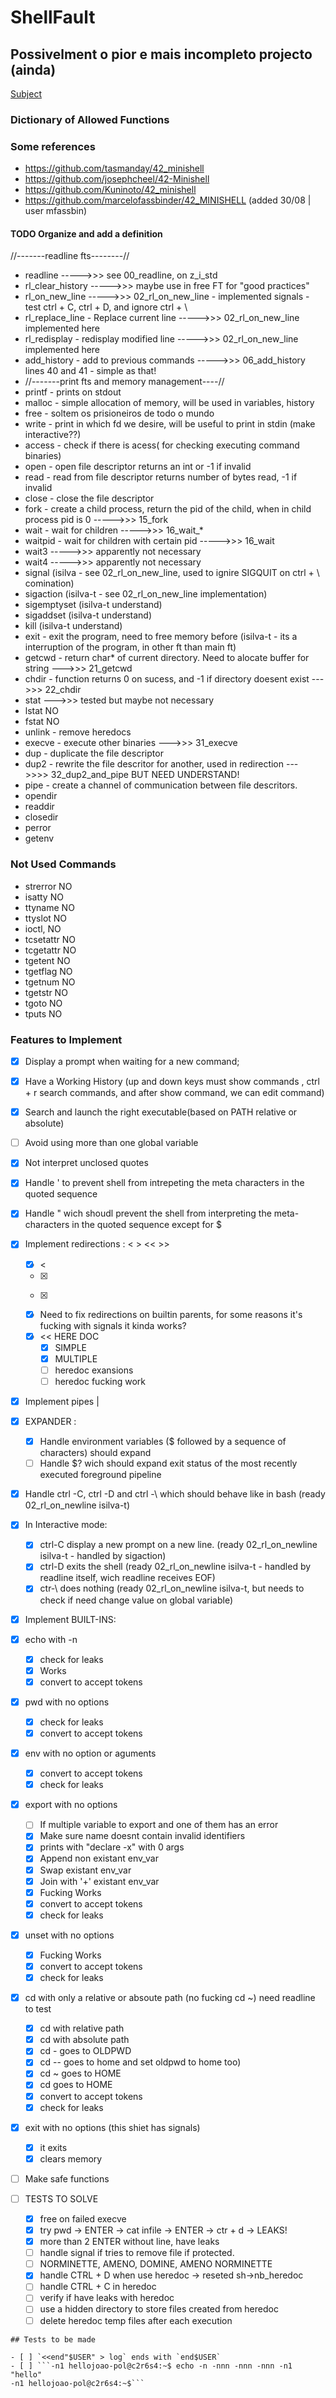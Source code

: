 # ShellFault


## Possivelment o pior e mais incompleto projecto (ainda)

[Subject](https://cdn.intra.42.fr/pdf/pdf/138331/en.subject.pdf)
### Dictionary of Allowed Functions

### Some references
- https://github.com/tasmanday/42_minishell
- https://github.com/josephcheel/42-Minishell
- https://github.com/Kuninoto/42_minishell
- https://github.com/marcelofassbinder/42_MINISHELL (added 30/08 | user mfassbin)

#### TODO Organize and add a definition
//-------readline fts--------//
- readline ----->>> see 00_readline, on z_i_std 
- rl_clear_history ----->>> maybe use in free FT for "good practices"
- rl_on_new_line ----->>> 02_rl_on_new_line - implemented signals - test ctrl + C, ctrl + D, and ignore ctrl + \
- rl_replace_line - Replace current line ----->>> 02_rl_on_new_line implemented here 
- rl_redisplay - redisplay modified line ----->>> 02_rl_on_new_line implemented here
- add_history - add to previous commands ----->>> 06_add_history lines 40 and 41 - simple as that!
- //-------print fts and memory management----//
- printf - prints on stdout
- malloc - simple allocation of memory, will be used in variables, history
- free - soltem os prisioneiros de todo o mundo 
- write - print in which fd we desire, will be useful to print in stdin (make interactive??)
- access - check if there is acess( for checking executing command binaries)
- open - open file descriptor returns an int or -1 if invalid
- read - read from file descriptor returns number of bytes read, -1 if invalid
- close - close the file descriptor
- fork - create a child process, return the pid of the child, when in child process pid is 0 ----->>> 15_fork
- wait - wait for children ----->>> 16_wait_*
- waitpid - wait for children with certain pid ----->>> 16_wait
- wait3 ----->>> apparently not necessary
- wait4 ----->>> apparently not necessary
- signal (isilva - see 02_rl_on_new_line, used to ignire SIGQUIT on ctrl + \ comination)
- sigaction (isilva-t - see 02_rl_on_new_line implementation)
- sigemptyset (isilva-t understand)
- sigaddset (isilva-t understand)
- kill (isilva-t understand)
- exit - exit the program, need to free memory before (isilva-t - its a interruption of the program, in other ft than main ft)
- getcwd - return char* of current directory. Need to alocate buffer for string --->>> 21_getcwd
- chdir - function returns 0 on sucess, and -1 if directory doesent exist --->>> 22_chdir
- stat --->>> tested but maybe not necessary
- lstat NO
- fstat NO
- unlink - remove heredocs
- execve - execute other binaries --->>> 31_execve
- dup - duplicate the file descriptor
- dup2 - rewrite the file descritor for another, used in redirection --->>>> 32_dup2_and_pipe BUT NEED UNDERSTAND!
- pipe - create a channel of communication between file descritors.
- opendir 
- readdir
- closedir
- perror
- getenv
### Not Used Commands 
- strerror NO
- isatty NO
- ttyname NO
- ttyslot NO
- ioctl, NO
- tcsetattr NO
- tcgetattr NO
- tgetent NO
- tgetflag NO
- tgetnum NO
- tgetstr NO
- tgoto NO
- tputs NO

### Features to Implement
- [x] Display a prompt when waiting for a new command;
- [x] Have a Working History (up and down keys must show commands , ctrl + r search commands, and after show command, we can edit command)
- [x] Search and launch the right executable(based on PATH relative or absolute)
- [ ] Avoid using more than one global variable
- [x] Not interpret unclosed quotes
- [x] Handle ' to prevent shell from intrepeting the meta characters in the quoted sequence
- [x] Handle " wich shoudl prevent the shell from interpreting the meta-characters in the quoted sequence except for $
- [x] Implement redirections : < > << >> 
   - [x] <
   - [x] >
   - [x] >>
   - [x] Need to fix redirections on builtin parents, for some reasons it's fucking with signals it kinda works?
   - [x] << HERE DOC
      - [x] SIMPLE
      - [x] MULTIPLE
      - [ ] heredoc exansions
      - [ ] heredoc fucking work
- [x] Implement pipes |
- [x] EXPANDER :
   - [x] Handle environment variables ($ followed by a sequence of characters) should expand
   - [ ] Handle $? wich should expand exit status of the most recently executed foreground pipeline
- [x] Handle ctrl -C, ctrl -D and ctrl -\ which should behave like in bash (ready 02_rl_on_newline isilva-t)
- [x] In Interactive mode:
    - [x] ctrl-C display a new prompt on a new line. (ready 02_rl_on_newline isilva-t - handled by sigaction)
    - [x] ctrl-D exits the shell (ready 02_rl_on_newline isilva-t - handled by readline itself, wich readline receives EOF)
    - [x] ctr-\ does nothing (ready 02_rl_on_newline isilva-t, but needs to check if need change value on global variable)
- [x] Implement BUILT-INS:
 - [x] echo with -n
    - [x] check for leaks
    - [x] Works
    - [x] convert to accept tokens
 - [x] pwd with no options
    - [x] check for leaks
    - [x] convert to accept tokens
 - [x] env with no option or aguments
    - [x] convert to accept tokens
    - [x] check for leaks
 - [x] export with no options
    - [ ] If multiple variable to export and one of them has an error
    - [x] Make sure name doesnt contain invalid identifiers
    - [x] prints with "declare -x" with 0 args
    - [x] Append non existant env_var
    - [x] Swap existant env_var
    - [x] Join with '+' existant env_var
    - [x] Fucking Works
    - [x] convert to accept tokens
    - [x] check for leaks
 - [x] unset with no options
    - [x] Fucking Works
    - [x] convert to accept tokens
    - [x] check for leaks
 - [x] cd with only a relative or absoute path (no fucking cd ~) need readline to test
    - [x] cd with relative path
    - [x] cd with absolute path
    - [x] cd - goes to OLDPWD
    - [x] cd -- goes to home and set oldpwd to home too)
    - [x] cd ~ goes to HOME
    - [x] cd goes to HOME
    - [x] convert to accept tokens
    - [x] check for leaks
 - [x] exit with no options (this shiet has signals)
   - [x] it exits
   - [x] clears memory
 - [ ] Make safe functions
   
 - [ ] TESTS TO SOLVE
   - [x] free on failed execve
   - [x] try pwd -> ENTER -> cat infile -> ENTER -> ctr + d -> LEAKS!
   - [x] more than 2 ENTER without line, have leaks
   - [ ] handle signal if tries to remove file if protected.
   - [ ] NORMINETTE, AMENO, DOMINE, AMENO NORMINETTE
   - [x] handle CTRL + D when use heredoc -> reseted sh->nb_heredoc
   - [ ] handle CTRL + C in heredoc
   - [ ] verify if have leaks with heredoc
   - [ ] use a hidden directory to store files created from heredoc
   - [ ] delete heredoc temp files after each execution

```
## Tests to be made

- [ ] `<<end"$USER" > log` ends with `end$USER`
- [ ] ```-n1 hellojoao-pol@c2r6s4:~$ echo -n -nnn -nnn -nnn -n1 "hello"
-n1 hellojoao-pol@c2r6s4:~$```
